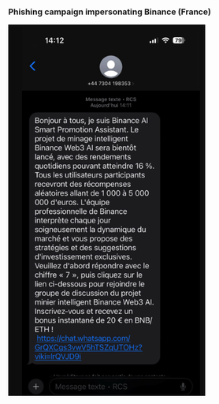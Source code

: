 ### Phishing campaign impersonating Binance (France)

<img
src="https://github.com/thequietlife/phishing-analysis/blob/01981b64754127a959aa6ea8cfeff89567cc4238/images/binance.png"
alt="SMS supposedly from Binance" width="400"/>

